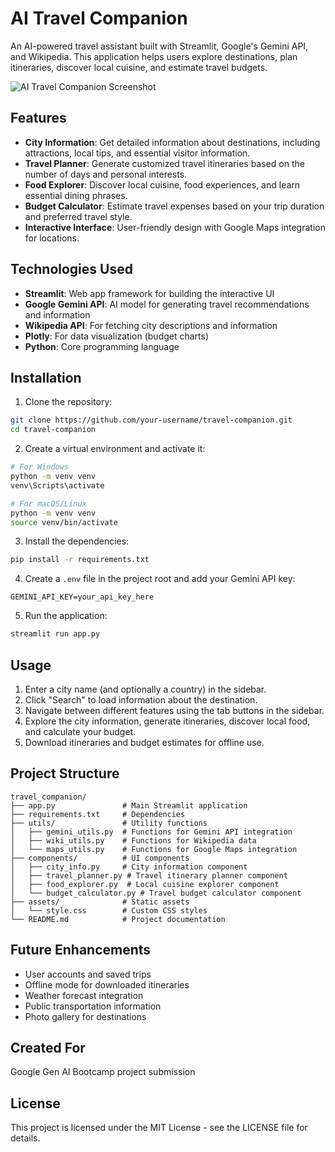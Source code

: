 # AI Travel Companion

An AI-powered travel assistant built with Streamlit, Google's Gemini API, and Wikipedia. This application helps users explore destinations, plan itineraries, discover local cuisine, and estimate travel budgets.

![AI Travel Companion Screenshot](screenshot.png)

## Features

- **City Information**: Get detailed information about destinations, including attractions, local tips, and essential visitor information.
- **Travel Planner**: Generate customized travel itineraries based on the number of days and personal interests.
- **Food Explorer**: Discover local cuisine, food experiences, and learn essential dining phrases.
- **Budget Calculator**: Estimate travel expenses based on your trip duration and preferred travel style.
- **Interactive Interface**: User-friendly design with Google Maps integration for locations.

## Technologies Used

- **Streamlit**: Web app framework for building the interactive UI
- **Google Gemini API**: AI model for generating travel recommendations and information
- **Wikipedia API**: For fetching city descriptions and information
- **Plotly**: For data visualization (budget charts)
- **Python**: Core programming language

## Installation

1. Clone the repository:
```bash
git clone https://github.com/your-username/travel-companion.git
cd travel-companion
```

2. Create a virtual environment and activate it:
```bash
# For Windows
python -m venv venv
venv\Scripts\activate

# For macOS/Linux
python -m venv venv
source venv/bin/activate
```

3. Install the dependencies:
```bash
pip install -r requirements.txt
```

4. Create a `.env` file in the project root and add your Gemini API key:
```
GEMINI_API_KEY=your_api_key_here
```

5. Run the application:
```bash
streamlit run app.py
```


## Usage

1. Enter a city name (and optionally a country) in the sidebar.
2. Click "Search" to load information about the destination.
3. Navigate between different features using the tab buttons in the sidebar.
4. Explore the city information, generate itineraries, discover local food, and calculate your budget.
5. Download itineraries and budget estimates for offline use.

## Project Structure

```
travel_companion/
├── app.py               # Main Streamlit application
├── requirements.txt     # Dependencies
├── utils/               # Utility functions
│   ├── gemini_utils.py  # Functions for Gemini API integration
│   ├── wiki_utils.py    # Functions for Wikipedia data
│   └── maps_utils.py    # Functions for Google Maps integration
├── components/          # UI components
│   ├── city_info.py     # City information component
│   ├── travel_planner.py # Travel itinerary planner component
│   ├── food_explorer.py  # Local cuisine explorer component
│   └── budget_calculator.py # Travel budget calculator component
├── assets/              # Static assets
│   └── style.css        # Custom CSS styles
└── README.md            # Project documentation
```

## Future Enhancements

- User accounts and saved trips
- Offline mode for downloaded itineraries
- Weather forecast integration
- Public transportation information
- Photo gallery for destinations

## Created For

Google Gen AI Bootcamp project submission

## License

This project is licensed under the MIT License - see the LICENSE file for details.
